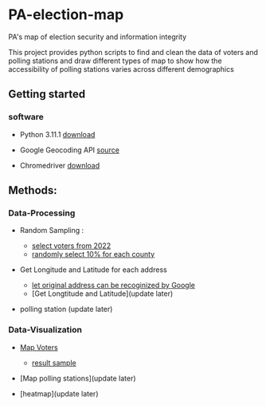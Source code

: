 # PA-election-map

PA's map of election security and information integrity

This project provides python scripts to find and clean the data of voters and polling stations and draw different types of map to show how the accessibility of polling stations varies across different  demographics

## Getting started

### software

  + Python 3.11.1 [download](https://www.python.org/downloads/)
  
  + Google Geocoding API [source](https://developers.google.com/maps/documentation/geocoding/start)
  
  + Chromedriver [download](https://sites.google.com/chromium.org/driver/?pli=1)


## Methods:

### Data-Processing

  + Random Sampling :
     - [select voters from 2022](https://github.com/aminrahimian/PA-election-map/blob/main/data_processing/voter2022.py)
     - [randomly select 10% for each county](https://github.com/aminrahimian/PA-election-map/blob/main/data_processing/select2022.py)
      
  + Get Longitude and Latitude for each address
     - [let original address can be recoginized by Google](https://github.com/aminrahimian/PA-election-map/blob/main/data_processing/addressfinal.py)
     - [Get Longtitude and Latitude](update later)

  + polling station (update later)

### Data-Visualization

  + [Map Voters](https://github.com/aminrahimian/PA-election-map/blob/main/map/mapPA.py)
    - [result sample](https://github.com/aminrahimian/PA-election-map/blob/main/map/PAmapCounty.png)

  + [Map polling stations](update later)
    

  + [heatmap](update later)
